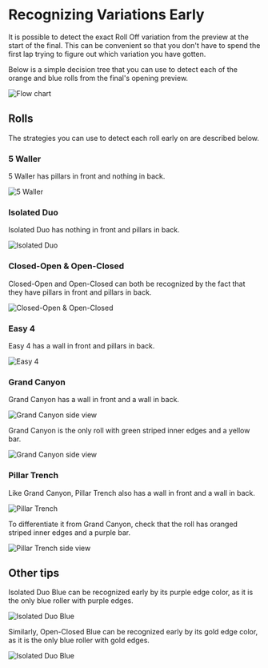 # Recognizing Variations Early

It is possible to detect the exact Roll Off variation from the preview at the start of the final. This can be convenient so that you don't have to spend the first lap trying to figure out which variation you have gotten.

Below is a simple decision tree that you can use to detect each of the orange and blue rolls from the final's opening preview.

![Flow chart](../images/advanced/recognizing-variants/flow-chart.jpg)

## Rolls

The strategies you can use to detect each roll early on are described below.

### 5 Waller

5 Waller has pillars in front and nothing in back.

![5 Waller](../images/advanced/recognizing-variants/5-waller.jpg)

### Isolated Duo

Isolated Duo has nothing in front and pillars in back.

![Isolated Duo](../images/advanced/recognizing-variants/isolated-duo.jpg)

### Closed-Open & Open-Closed

Closed-Open and Open-Closed can both be recognized by the fact that they have pillars in front and pillars in back.

![Closed-Open & Open-Closed](../images/advanced/recognizing-variants/closed-open-open-closed.jpg)

### Easy 4

Easy 4 has a wall in front and pillars in back.

![Easy 4](../images/advanced/recognizing-variants/easy-4.jpg)

### Grand Canyon

Grand Canyon has a wall in front and a wall in back.

![Grand Canyon side view](../images/advanced/recognizing-variants/grand-canyon.jpg)

Grand Canyon is the only roll with green striped inner edges and a yellow bar.

![Grand Canyon side view](../images/advanced/recognizing-variants/grand-canyon-side-view.jpg)

### Pillar Trench

Like Grand Canyon, Pillar Trench also has a wall in front and a wall in back.

![Pillar Trench](../images/advanced/recognizing-variants/pillar-trench.jpg)

To differentiate it from Grand Canyon, check that the roll has oranged striped inner edges and a purple bar.

![Pillar Trench side view](../images/advanced/recognizing-variants/pillar-trench-side-view.jpg)

## Other tips

Isolated Duo Blue can be recognized early by its purple edge color, as it is the only blue roller with purple edges.

![Isolated Duo Blue](../images/advanced/recognizing-variants/isolated-duo-blue-side-view.jpg)

Similarly, Open-Closed Blue can be recognized early by its gold edge color, as it is the only blue roller with gold edges.

![Isolated Duo Blue](../images/advanced/recognizing-variants/open-closed-blue-side-view.jpg)
